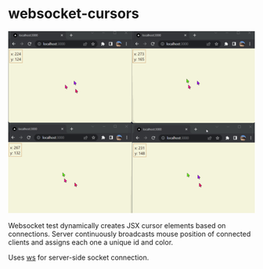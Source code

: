 # websocket-cursors

![Cursors](screenshots/cursors.gif)

Websocket test dynamically creates JSX cursor elements based on connections. Server continuously broadcasts mouse position of connected clients and assigns each one a unique id and color.

Uses [ws](https://github.com/websockets/ws) for server-side socket connection.
